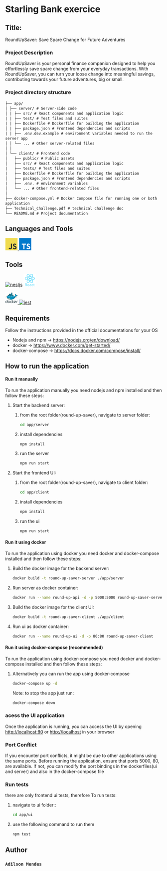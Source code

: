 # Starling Bank exercice

## Title:

RoundUpSaver: Save Spare Change for Future Adventures

### Project Description

RoundUpSaver is your personal finance companion designed to help you effortlessly save spare change from your everyday transactions. With RoundUpSaver, you can turn your loose change into meaningful savings, contributing towards your future adventures, big or small.

### Project directory structure

    ├── app/
    │ ├── server/ # Server-side code
    │ | ├── src/ # React components and application logic
    | | ├── test/ # Test files and suites
    | | ├── Dockerfile # Dockerfile for building the application
    │ | ├── package.json # Frontend dependencies and scripts
    | | ├── .env.dev.example # environment variables needed to run the server app
    │ │ └── ... # Other server-related files
    │ │
    │ └── client/ # Frontend code
    │   ├── public/ # Public assets
    │   ├── src/ # React components and application logic
    |   ├── tests/ # Test files and suites
    |   ├── Dockerfile # Dockerfile for building the application
    │   ├── package.json # Frontend dependencies and scripts
    |   ├── .env. # environment variables
    │   └── ... # Other frontend-related files
    │
    ├── docker-compose.yml # Docker Compose file for running one or both application
    ├── Technical_Challenge.pdf # technical challenge doc
    └── README.md # Project documentation

## Languages and Tools

<a href="https://developer.mozilla.org/en-US/docs/Web/JavaScript" target="_blank" rel="noreferrer"> <img src="https://raw.githubusercontent.com/devicons/devicon/master/icons/javascript/javascript-original.svg" alt="javascript" width="40" height="40"/> </a>
<a href="https://www.typescriptlang.org/" target="_blank" rel="noreferrer"> <img src="https://raw.githubusercontent.com/devicons/devicon/master/icons/typescript/typescript-original.svg" alt="typescript" width="40" height="40"/> </a> </p>

## Tools

<a href="https://nestjs.com/" target="_blank" rel="noreferrer"> <img src="https://nestjs.com/logo-small.ede75a6b.svg" alt="nestjs" width="40" height="40"/></a>
<a href="https://reactjs.org/" target="_blank" rel="noreferrer"> <img src="https://raw.githubusercontent.com/devicons/devicon/master/icons/react/react-original-wordmark.svg" alt="react" width="40" height="40"/> </a>

<p align="left"> <a href="https://www.docker.com/" target="_blank" rel="noreferrer"> <img src="https://raw.githubusercontent.com/devicons/devicon/master/icons/docker/docker-original-wordmark.svg" alt="docker" width="40" height="40"/> </a> 
<a href="https://jestjs.io" target="_blank" rel="noreferrer"> <img src="https://www.vectorlogo.zone/logos/jestjsio/jestjsio-icon.svg" alt="jest" width="40" height="40"/> </a>

## Requirements

Follow the instructions provided in the official documentations for your OS

- Nodejs and npm -> https://nodejs.org/en/download/
- docker -> https://www.docker.com/get-started/
- docker-compose -> https://docs.docker.com/compose/install/

## How to run the application

#### Run it manually

To run the application manually you need nodejs and npm installed and then follow these steps:

1. Start the backend server:

   1. from the root folder(round-up-saver), navigate to server folder:
      ```bash
      cd app/server
      ```
   2. install dependencies
      ```bash
      npm install
      ```
   3. run the server
      ```bash
      npm run start
      ```

2. Start the frontend UI:
   1. from the root folder(round-up-saver), navigate to client folder:
      ```bash
      cd app/client
      ```
   2. install dependencies
      ```bash
      npm install
      ```
   3. run the ui
      ```bash
      npm run start
      ```

#### Run it using docker

To run the application using docker you need docker and docker-compose installed and then follow these steps:

1. Build the docker image for the backend server:
   ```bash
   docker build -t round-up-saver-server ./app/server
   ```
2. Run server as docker container:

   ```bash
   docker run --name round-up-api -d -p 5000:5000 round-up-saver-server

   ```

3. Build the docker image for the client UI:

   ```bash
   docker build -t round-up-saver-client ./app/client

   ```

4. Run ui as docker container:
   ```bash
   docker run --name round-up-ui -d -p 80:80 round-up-saver-client
   ```

#### Run it using docker-compose (recommended)

To run the application using docker-compose you need docker and docker-compose installed and then follow these steps:

1. Alternatively you can run the app using docker-compose
   ```bash
   docker-compose up -d
   ```
   Note: to stop the app just run:
   ```bash
   docker-compose down
   ```

### acess the UI application

Once the application is running, you can access the UI by opening [http://localhost:80](http://localhost:80) or [http://localhost](http://localhost) in your browser

### Port Conflict

If you encounter port conflicts, it might be due to other applications using the same ports. Before running the application, ensure that ports 5000, 80, are available. If not, you can modify the port bindings in the dockerfiles(ui and server) and also in the docker-compose file

### Run tests

there are only frontend ui tests, therefore To run tests:

1. navigate to ui folder::

   ```bash
   cd app/ui

   ```

2. use the following command to run them
   ```bash
   npm test
   ```

## Author

### `Adilson Mendes`
